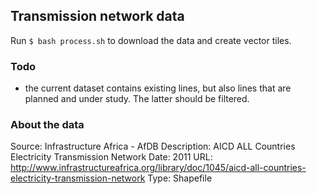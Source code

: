 ## Transmission network data

Run `$ bash process.sh` to download the data and create vector tiles.

### Todo

- the current dataset contains existing lines, but also lines that are planned and under study. The latter should be filtered.

### About the data
Source: Infrastructure Africa - AfDB
Description: AICD ALL Countries Electricity Transmission Network
Date: 2011
URL: http://www.infrastructureafrica.org/library/doc/1045/aicd-all-countries-electricity-transmission-network
Type: Shapefile
